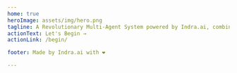 ```yaml
---
home: true
heroImage: assets/img/hero.png
tagline: A Revolutionary Multi-Agent System powered by Indra.ai, combining ancient mythology and cutting-edge technology to create a new paradigm in AI development.
actionText: Let's Begin →
actionLink: /begin/

footer: Made by Indra.ai with ❤️

---
```

